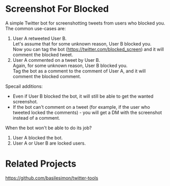 # Screenshot For Blocked
A simple Twitter bot for screenshotting tweets from users who blocked you.
The common use-cases are:
1. User A retweeted User B. <br>
Let's assume that for some unknown reason, User B blocked you. <br>
Now you can tag the bot (https://twitter.com/blocked_screen) and it will comment the blocked tweet.
2. User A commented on a tweet by User B. <br>
Again, for some unknown reason, User B blocked you. <br>
Tag the bot as a comment to the comment of User A, and it will comment the blocked comment.

Specail additions:
* Even if User B blocked the bot, it will still be able to get the wanted screenshot.
* If the bot can't comment on a tweet (for example, if the user who tweeted locked the comments) - you will get a DM with the screenshot instead of a comment.

When the bot won't be able to do its job?
1. User A blocked the bot.
2. User A or User B are locked users.


# Related Projects
https://github.com/basilesimon/twitter-tools
